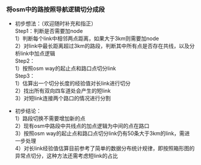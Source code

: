 ### 将osm中的路按照导航逻辑切分成段

* 初步想法：（欢迎随时补充和指正）<Br/>
Step1：判断是否需要加node<Br/>
1）判断每个link中相邻两点距离，如果大于3km则需要加node<Br/>
2）对link中最长距离超过3km的路段，判断其中所有点是否存在共线，以及分析link中加点逻辑<Br/>
Step2：<Br/>
1）按照osm way的起止点和路口点切分link<Br/>
Step3：<Br/>
1）估算出一个切分长度的经验值对长link进行切分<Br/>
2）找出所有双向四车道处会产生的短link<Br/>
3）对短link连接两个路口的情况进行分割<Br/>

* 初步结论：<Br/>
1）路段切换不需要增加新的点<Br/>
2）现有osm中路段中共线点的加点逻辑为中间的点在路口<Br/>
3）按照osm way的起止点和路口点切分link仍有50条大于3km的link，需进一步处理<Br/>
4）对长link经验值估算目前参考了简单的数据分布统计规律，即按照箱形图的异常点切分，这种方法还需考虑短link的占比
